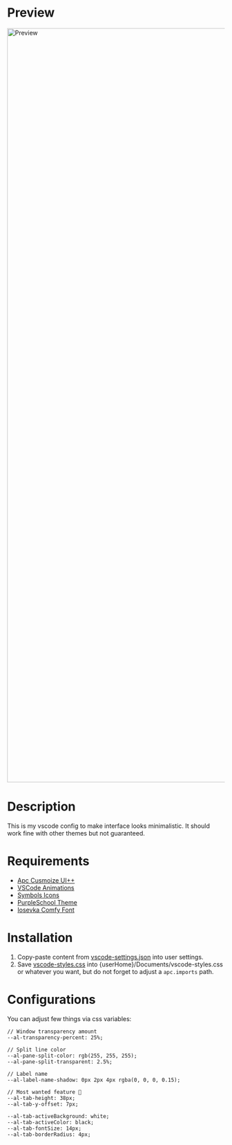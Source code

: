 # Preview

<img width="1743" alt="Preview" src="Preview.png">

# Description

This is my vscode config to make interface looks minimalistic. It should work fine with other themes but not guaranteed.

# Requirements

- [Apc Cusmoize UI++](https://marketplace.visualstudio.com/items?itemName=drcika.apc-extension)
- [VSCode Animations](https://marketplace.visualstudio.com/items?itemName=BrandonKirbyson.vscode-animations)
- [Symbols Icons](https://marketplace.visualstudio.com/items?itemName=miguelsolorio.symbols)
- [PurpleSchool Theme](https://marketplace.visualstudio.com/items?itemName=PurpleSchool.purpleschool-theme)
- [Iosevka Comfy Font](https://github.com/protesilaos/iosevka-comfy)

# Installation

1. Copy-paste content from [vscode-settings.json](vscode-settings.json) into user settings.
2. Save [vscode-styles.css](vscode-styles.css) into {userHome}/Documents/vscode-styles.css or whatever you want, but do not forget to adjust a `apc.imports` path.

# Configurations

You can adjust few things via css variables:

```
// Window transparency amount
--al-transparency-percent: 25%;

// Split line color
--al-pane-split-color: rgb(255, 255, 255);
--al-pane-split-transparent: 2.5%;

// Label name
--al-label-name-shadow: 0px 2px 4px rgba(0, 0, 0, 0.15);

// Most wanted feature 🤣
--al-tab-height: 38px;
--al-tab-y-offset: 7px;

--al-tab-activeBackground: white;
--al-tab-activeColor: black;
--al-tab-fontSize: 14px;
--al-tab-borderRadius: 4px;
```
